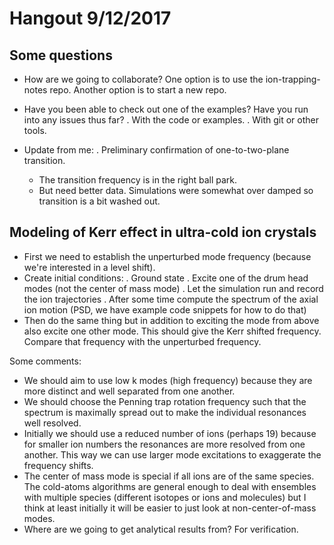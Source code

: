 # Hangout 9/12/2017

## Some questions

- How are we going to collaborate?
  One option is to use the ion-trapping-notes repo.
  Another option is to start a new repo.
  
- Have you been able to check out one of the examples? Have you run into any
  issues thus far?
  . With the code or examples.
  . With git or other tools.
  
- Update from me:
  . Preliminary confirmation of one-to-two-plane transition.
    * The transition frequency is in the right ball park.
    * But need better data. Simulations were somewhat over damped so transition
    is a bit washed out.


## Modeling of Kerr effect in ultra-cold ion crystals

- First we need to establish the unperturbed mode frequency (because we're
  interested in a level shift).
- Create initial conditions:
  . Ground state
  . Excite one of the drum head modes (not the center of mass mode)
  . Let the simulation run and record the ion trajectories
  . After some time compute the spectrum of the axial ion motion (PSD, we have
    example code snippets for how to do that)
- Then do the same thing but in addition to exciting the mode from above also
  excite one other mode. This should give the Kerr shifted frequency. Compare
  that frequency with the unperturbed frequency.

Some comments:
- We should aim to use low k modes (high frequency) because they are more
  distinct and well separated from one another.
- We should choose the Penning trap rotation frequency such that the spectrum is
  maximally spread out to make the individual resonances well resolved.
- Initially we should use a reduced number of ions (perhaps 19) because for
  smaller ion numbers the resonances are more resolved from one another. This
  way we can use larger mode excitations to exaggerate the frequency shifts.
- The center of mass mode is special if all ions are of the same species. The
  cold-atoms algorithms are general enough to deal with ensembles with multiple
  species (different isotopes or ions and molecules) but I think at least
  initially it will be easier to just look at non-center-of-mass modes.
- Where are we going to get analytical results from? For verification.

